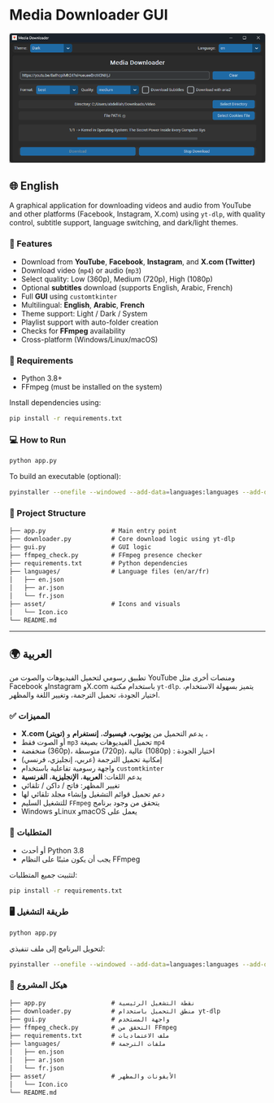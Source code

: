 
# Media Downloader GUI

![Alt text](https://raw.githubusercontent.com/hmidani-abdelilah/Media_Downloader/refs/heads/main/141522.png "Media Downloader GUI")

## 🌐 English

A graphical application for downloading videos and audio from YouTube and other platforms (Facebook, Instagram, X.com) using `yt-dlp`, with quality control, subtitle support, language switching, and dark/light themes.

### 🚀 Features

- Download from **YouTube**, **Facebook**, **Instagram**, and **X.com (Twitter)**
- Download video (`mp4`) or audio (`mp3`)
- Select quality: Low (360p), Medium (720p), High (1080p)
- Optional **subtitles** download (supports English, Arabic, French)
- Full **GUI** using `customtkinter`
- Multilingual: **English**, **Arabic**, **French**
- Theme support: Light / Dark / System
- Playlist support with auto-folder creation
- Checks for **FFmpeg** availability
- Cross-platform (Windows/Linux/macOS)

### 🧰 Requirements

- Python 3.8+
- FFmpeg (must be installed on the system)

Install dependencies using:

```bash
pip install -r requirements.txt
```

### 💻 How to Run

```bash
python app.py
```

To build an executable (optional):

```bash
pyinstaller --onefile --windowed --add-data=languages:languages --add-data=asset/Icon.ico:asset --icon=asset/Icon.ico app.py -n MediaDownloader.exe
```

### 📁 Project Structure

```
├── app.py                  # Main entry point
├── downloader.py           # Core download logic using yt-dlp
├── gui.py                  # GUI logic
├── ffmpeg_check.py         # FFmpeg presence checker
├── requirements.txt        # Python dependencies
├── languages/              # Language files (en/ar/fr)
│   ├── en.json
│   ├── ar.json
│   └── fr.json
├── asset/                  # Icons and visuals
│   └── Icon.ico
└── README.md
```

---

## 🌍 العربية

تطبيق رسومي لتحميل الفيديوهات والصوت من YouTube ومنصات أخرى مثل Facebook وInstagram وX.com باستخدام مكتبة `yt-dlp`. يتميز بسهولة الاستخدام، اختيار الجودة، تحميل الترجمة، وتغيير اللغة والمظهر.

### ✅ المميزات

- **X.com (تويتر)**  يدعم التحميل من  **يوتيوب**، **فيسبوك**، **إنستغرام** و ، 
- أو الصوت فقط `mp3` تحميل الفيديوهات بصيغة `mp4` 
-  منخفضة (360p)، متوسطة (720p)، عالية (1080p) : اختيار الجودة
- إمكانية تحميل الترجمة (عربي، إنجليزي، فرنسي)
- واجهة رسومية تفاعلية باستخدام `customtkinter`
- يدعم اللغات: **العربية**، **الإنجليزية**، **الفرنسية**
- تغيير المظهر: فاتح / داكن / تلقائي
- دعم تحميل قوائم التشغيل وإنشاء مجلد تلقائي لها
- للتشغيل السليم `FFmpeg` يتحقق من وجود برنامج  
- Windows وLinux وmacOS يعمل على 

### 🧰 المتطلبات

- أو أحدث Python 3.8
- يجب أن يكون  مثبتًا على النظام FFmpeg


لتثبيت جميع المتطلبات:

```bash
pip install -r requirements.txt
```

### 🖥️ طريقة التشغيل

```bash
python app.py
```

لتحويل البرنامج إلى ملف تنفيذي:

```bash
pyinstaller --onefile --windowed --add-data=languages:languages --add-data=asset/Icon.ico:asset --icon=asset/Icon.ico app.py -n MediaDownloader.exe
```

### 📁 هيكل المشروع

```
├── app.py                  # نقطة التشغيل الرئيسية
├── downloader.py           # منطق التحميل باستخدام yt-dlp
├── gui.py                  # واجهة المستخدم
├── ffmpeg_check.py         # التحقق من FFmpeg
├── requirements.txt        # ملف الاعتماديات
├── languages/              # ملفات الترجمة
│   ├── en.json
│   ├── ar.json
│   └── fr.json
├── asset/                  # الأيقونات والمظهر
│   └── Icon.ico
└── README.md
```
